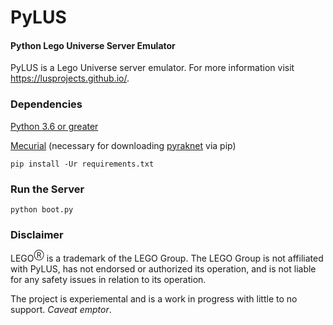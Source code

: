 # PyLUS
#### Python Lego Universe Server Emulator
PyLUS is a Lego Universe server emulator. For more information visit https://lusprojects.github.io/.

### Dependencies

[Python 3.6 or greater](https://www.python.org/downloads/)

[Mecurial](https://www.mercurial-scm.org/downloads) (necessary for downloading [pyraknet](https://bitbucket.org/lcdr/pyraknet) via pip)
```
pip install -Ur requirements.txt
```

### Run the Server
```
python boot.py
```

### Disclaimer
LEGO<sup>Ⓡ</sup> is a trademark of the LEGO Group. The LEGO Group is not affiliated with PyLUS, has not endorsed or authorized its operation, and is not liable for any safety issues in relation to its operation.

The project is experiemental and is a work in progress with little to no support. *Caveat emptor*.
